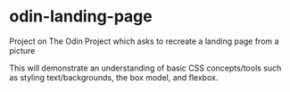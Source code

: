 # odin-landing-page
Project on The Odin Project which asks to recreate a landing page from a picture

This will demonstrate an understanding of basic CSS concepts/tools such as styling text/backgrounds, the box model, and flexbox.